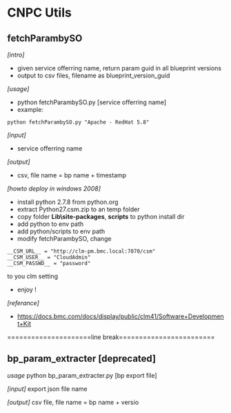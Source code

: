   CNPC Utils 
=============


fetchParambySO
------

*[intro]*
- given service offerring name, return param guid in all blueprint versions
- output to csv files, filename as blueprint_version_guid

*[usage]*
- python  fetchParambySO.py [service offerring name]
- example:  

```
python fetchParambySO.py "Apache - RedHat 5.8"
```


*[input]* 
- service offerring name

*[output]* 
- csv, file name  = bp name + timestamp

*[howto deploy in windows 2008]*
- install python 2.7.8 from python.org
- extract Python27.csm.zip to an temp folder
- copy folder __Lib\site-packages__, __scripts__ to python install dir
- add python to env path
- add python/scripts to env path
- modify fetchParambySO, change

 ``` 
__CSM_URL__ = "http://clm-pm.bmc.local:7070/csm"
__CSM_USER__ = "CloudAdmin"
__CSM_PASSWD__ = "password"
 ``` 

  to you clm setting

- enjoy !

*[referance]*
- https://docs.bmc.com/docs/display/public/clm41/Software+Development+Kit

=====================line break========================

bp_param_extracter [deprecated]
------

*usage*
python  bp_param_extracter.py [bp export file]

*[input]* 
export json file name

*[output]* 
csv file, file name  = bp name + versio
